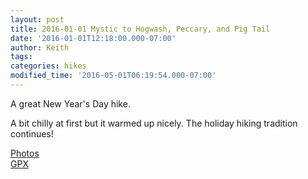 ```yaml
---
layout: post
title: 2016-01-01 Mystic to Hogwash, Peccary, and Pig Tail
date: '2016-01-01T12:18:00.000-07:00'
author: Keith
tags: 
categories: hikes
modified_time: '2016-05-01T06:19:54.000-07:00'
---
```


A great New Year's Day hike.

A bit chilly at first but it warmed up nicely. The holiday hiking tradition continues!

[Photos](https://goo.gl/photos/wrPrJCYdXQ2VUtss5)  
[GPX](https://drive.google.com/file/d/0B05YxhE9Av-PLWJJSlEwQjBrMWs/view?usp=sharing)  
